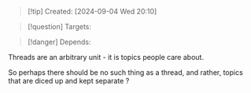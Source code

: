 
>[!tip] Created: [2024-09-04 Wed 20:10]

>[!question] Targets: 

>[!danger] Depends: 

Threads are an arbitrary unit - it is topics people care about.

So perhaps there should be no such thing as a thread, and rather, topics that are diced up and kept separate ?